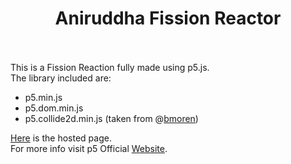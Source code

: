# <div align="center">Aniruddha Fission Reactor</div><br/>
This is a Fission Reaction fully made using p5.js.<br/>
The library included are:<br/>
- p5.min.js
- p5.dom.min.js
- p5.collide2d.min.js (taken from @[bmoren](https://github.com/bmoren/p5.collide2D))

[Here](https://aniruddha0pandey.github.io/Ani_FissionReactor/) is the hosted page.<br/>
For more info visit p5 Official [Website](https://p5js.org/).
